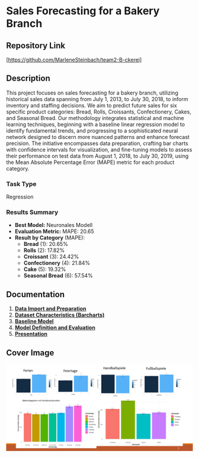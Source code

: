 # Sales Forecasting for a Bakery Branch

## Repository Link

[https://github.com/MarleneSteinbach/team2-B-ckerei]

## Description

This project focuses on sales forecasting for a bakery branch, utilizing historical sales data spanning from July 1, 2013, to July 30, 2018, to inform inventory and staffing decisions. We aim to predict future sales for six specific product categories: Bread, Rolls, Croissants, Confectionery, Cakes, and Seasonal Bread. Our methodology integrates statistical and machine learning techniques, beginning with a baseline linear regression model to identify fundamental trends, and progressing to a sophisticated neural network designed to discern more nuanced patterns and enhance forecast precision. The initiative encompasses data preparation, crafting bar charts with confidence intervals for visualization, and fine-tuning models to assess their performance on test data from August 1, 2018, to July 30, 2019, using the Mean Absolute Percentage Error (MAPE) metric for each product category.

### Task Type

Regression

### Results Summary

-   **Best Model:** Neuronales Modell
-   **Evaluation Metric:** MAPE: 20.65
-   **Result by Category** (MAPE):
    -   **Bread** (1): 20.65%
    -   **Rolls** (2): 17.82%
    -   **Croissant** (3): 24.42%
    -   **Confectionery** (4): 21.84%
    -   **Cake** (5): 19.32%
    -   **Seasonal Bread** (6): 57.54% 

## Documentation

1.  [**Data Import and Preparation**](0_DataPreparation/)
3.  [**Dataset Characteristics (Barcharts)**](1_DatasetCharacteristics/)
4.  [**Baseline Model**](2_BaselineModel/)
5.  [**Model Definition and Evaluation**](3_Model/)
6.  [**Presentation**](4_Presentation/README.md)

## Cover Image

![](CoverImage/cover_image.png)
